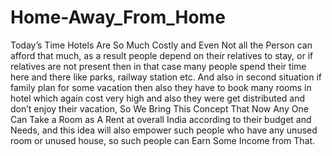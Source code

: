 # Home-Away_From_Home
Today’s Time Hotels Are So Much Costly and Even Not all the Person can afford that much, as a result people depend on their relatives to stay, or if relatives are not present then in that case many people spend their time here and there like parks, railway station etc. And also in second situation if family plan for some vacation then also they have to book many rooms in hotel which again cost very high and also they were get distributed and don’t enjoy their vacation, So We Bring This Concept That Now Any One Can Take a Room as A Rent at overall India according to their budget and Needs, and this idea will also empower such people who have any unused room or unused house, so such people can Earn Some Income from That.

